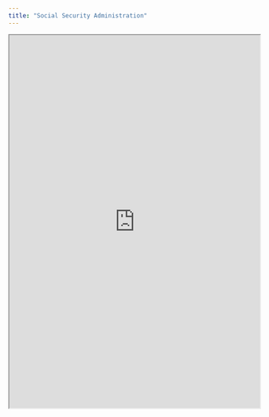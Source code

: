 ```yaml
---
title: "Social Security Administration"
---
```




<iframe height="750" width="100%" src="https://ewelton.github.io/ktest/wiki.html#Social%20Security%20Administration"></iframe>
